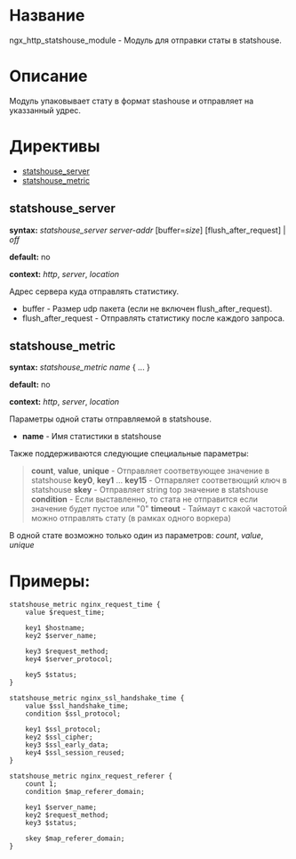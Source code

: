 
Название
====

ngx_http_statshouse_module - Модуль для отправки статы в statshouse.


Описание
===========

Модуль упаковывает стату в формат stashouse и отправляет на указзанный удрес.


Директивы
==========

* [statshouse_server](#statshouse_server)
* [statshouse_metric](#statshouse_metric)


statshouse_server
-------------------

**syntax:** *statshouse_server* *server-addr* [buffer=*size*] [flush_after_request] | *off*

**default:** no

**context:** *http*, *server*, *location*

Адрес сервера куда отправлять статистику.

* buffer - Размер udp пакета (если не включен flush_after_request).
* flush_after_request - Отправлять статистику после каждого запроса.


statshouse_metric
-------------------

**syntax:** *statshouse_metric* *name* { ... }

**default:** no

**context:** *http*, *server*, *location*

Параметры одной статы отправляемой в statshouse.
* **name** - Имя статистики в statshouse

Также поддерживаются следующие специальные параметры:

> **count**, **value**, **unique** - Отправляет соответвующее значение в statshouse
> **key0**, **key1** ... **key15** - Отпарвляет соответвющий ключ в statshouse
> **skey** - Отправляет string top значение в statshouse
> **condition** - Если выставленно, то стата не отправится если значение будет пустое или "0"
> **timeout** - Таймаут с какой частотой можно отправлять стату (в рамках одного воркера)

В одной стате возможно только один из параметров: *count*, *value*, *unique*

Примеры:
==========

    statshouse_metric nginx_request_time {
        value $request_time;

        key1 $hostname;
        key2 $server_name;

        key3 $request_method;
        key4 $server_protocol;

        key5 $status;
    }

    statshouse_metric nginx_ssl_handshake_time {
        value $ssl_handshake_time;
        condition $ssl_protocol;

        key1 $ssl_protocol;
        key2 $ssl_cipher;
        key3 $ssl_early_data;
        key4 $ssl_session_reused;
    }

    statshouse_metric nginx_request_referer {
        count 1;
        condition $map_referer_domain;

        key1 $server_name;
        key2 $request_method;
        key3 $status;

        skey $map_referer_domain;
    }
